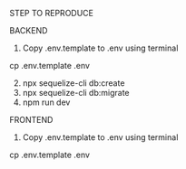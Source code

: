 STEP TO REPRODUCE

BACKEND

1. Copy .env.template to .env using terminal

cp .env.template .env

2. npx sequelize-cli db:create
3. npx sequelize-cli db:migrate
4. npm run dev

FRONTEND

1. Copy .env.template to .env using terminal

cp .env.template .env
